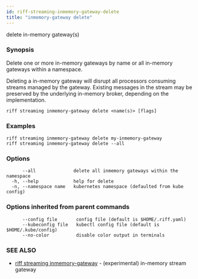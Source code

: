 ```yaml
---
id: riff-streaming-inmemory-gateway-delete
title: "inmemory-gateway delete"
---
```

delete in-memory gateway(s)

### Synopsis

Delete one or more in-memory gateways by name or all in-memory gateways within
a namespace.

Deleting a in-memory gateway will disrupt all processors consuming streams
managed by the gateway. Existing messages in the stream may be preserved by the
underlying in-memory broker, depending on the implementation.

```
riff streaming inmemory-gateway delete <name(s)> [flags]
```

### Examples

```
riff streaming inmemory-gateway delete my-inmemory-gateway
riff streaming inmemory-gateway delete --all 
```

### Options

```
      --all              delete all inmemory gateways within the namespace
  -h, --help             help for delete
  -n, --namespace name   kubernetes namespace (defaulted from kube config)
```

### Options inherited from parent commands

```
      --config file       config file (default is $HOME/.riff.yaml)
      --kubeconfig file   kubectl config file (default is $HOME/.kube/config)
      --no-color          disable color output in terminals
```

### SEE ALSO

* [riff streaming inmemory-gateway](riff_streaming_inmemory-gateway.md)	 - (experimental) in-memory stream gateway

